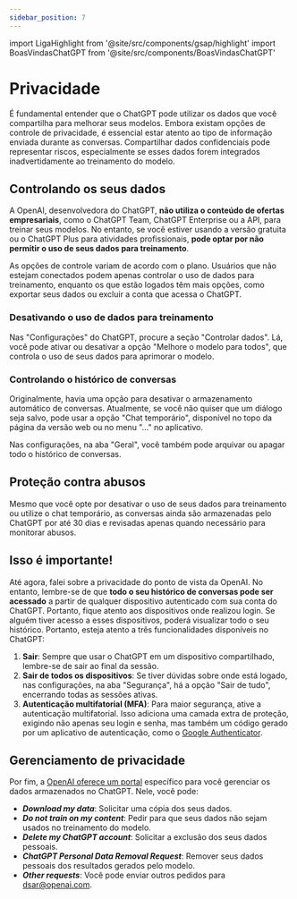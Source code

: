 ```yaml
---
sidebar_position: 7
---
```

import LigaHighlight from '@site/src/components/gsap/highlight'
import BoasVindasChatGPT from '@site/src/components/BoasVindasChatGPT'

# Privacidade
<LigaHighlight />
É fundamental entender que o ChatGPT pode utilizar os dados que você compartilha para melhorar seus modelos. Embora existam opções de controle de privacidade, é essencial estar atento ao tipo de informação enviada durante as conversas. Compartilhar dados confidenciais pode representar riscos, especialmente se esses dados forem integrados inadvertidamente ao treinamento do modelo.

<BoasVindasChatGPT />

## Controlando os seus dados
A OpenAI, desenvolvedora do ChatGPT, **não utiliza o conteúdo de ofertas empresariais**, como o ChatGPT Team, ChatGPT Enterprise ou a API, para treinar seus modelos. No entanto, se você estiver usando a versão gratuita ou o ChatGPT Plus para atividades profissionais, **pode optar por não permitir o uso de seus dados para treinamento**.

As opções de controle variam de acordo com o plano. Usuários que não estejam conectados podem apenas controlar o uso de dados para treinamento, enquanto os que estão logados têm mais opções, como exportar seus dados ou excluir a conta que acessa o ChatGPT.

### Desativando o uso de dados para treinamento
Nas "Configurações" do ChatGPT, procure a seção "Controlar dados". Lá, você pode ativar ou desativar a opção "Melhore o modelo para todos", que controla o uso de seus dados para aprimorar o modelo.

### Controlando o histórico de conversas
Originalmente, havia uma opção para desativar o armazenamento automático de conversas. Atualmente, se você não quiser que um diálogo seja salvo, pode usar a opção "Chat temporário", disponível no topo da página da versão web ou no menu "..." no aplicativo. 

Nas configurações, na aba "Geral", você também pode arquivar ou apagar todo o histórico de conversas.

## Proteção contra abusos
Mesmo que você opte por desativar o uso de seus dados para treinamento ou utilize o chat temporário, as conversas ainda são armazenadas pelo ChatGPT por até 30 dias e revisadas apenas quando necessário para monitorar abusos.

## Isso é importante!
Até agora, falei sobre a privacidade do ponto de vista da OpenAI. No entanto, lembre-se de que **todo o seu histórico de conversas pode ser acessado** a partir de qualquer dispositivo autenticado com sua conta do ChatGPT. Portanto, fique atento aos dispositivos onde realizou login. Se alguém tiver acesso a esses dispositivos, poderá visualizar todo o seu histórico. Portanto, esteja atento a três funcionalidades disponíveis no ChatGPT:
 1. **Sair**: Sempre que usar o ChatGPT em um dispositivo compartilhado, lembre-se de sair ao final da sessão.
 2. **Sair de todos os dispositivos**: Se tiver dúvidas sobre onde está logado, nas configurações, na aba "Segurança", há a opção "Sair de tudo", encerrando todas as sessões ativas.
 3. **Autenticação multifatorial (MFA)**: Para maior segurança, ative a autenticação multifatorial. Isso adiciona uma camada extra de proteção, exigindo não apenas seu login e senha, mas também um código gerado por um aplicativo de autenticação, como o [Google Authenticator](https://play.google.com/store/apps/details?id=com.google.android.apps.authenticator2).

## Gerenciamento de privacidade
Por fim, a [OpenAI oferece um portal](https://privacy.openai.com/policies?modal=take-control) específico para você gerenciar os dados armazenados no ChatGPT. Nele, você pode:
- ***Download my data***: Solicitar uma cópia dos seus dados.
- ***Do not train on my content***: Pedir para que seus dados não sejam usados no treinamento do modelo.
- ***Delete my ChatGPT account***: Solicitar a exclusão dos seus dados pessoais.
- ***ChatGPT Personal Data Removal Request***: Remover seus dados pessoais dos resultados gerados pelo modelo.
- ***Other requests***: Você pode enviar outros pedidos para dsar@openai.com.


